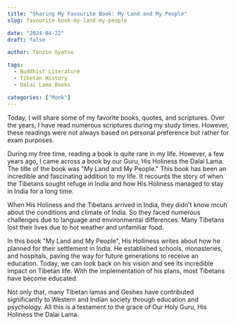 ```yaml
---
title: "Sharing My Favourite Book: My Land and My People"
slug: favourite-book-my-land-my-people

date: "2024-04-22"
draft: false

author: Tenzin Gyatso

tags:
  - Buddhist Literature
  - Tibetan History
  - Dalai Lama Books

categories: ["Monk"]
---
```


Today, I will share some of my favorite books, quotes, and scriptures. Over the years, I have read numerous scriptures during my study times. However, these readings were not always based on personal preference but rather for exam purposes.

During my free time, reading a book is quite rare in my life. However, a few years ago, I came across a book by our Guru, His Holiness the Dalai Lama. The title of the book was "My Land and My People." This book has been an incredible and fascinating addition to my life. It recounts the story of when the Tibetans sought refuge in India and how His Holiness managed to stay in India for a long time.

When His Holiness and the Tibetans arrived in India, they didn't know mcuh about the conditions and climate of India. So they faced numerous challenges due to language and environmental differences. Many Tibetans lost their lives due to hot weather and unfamiliar food.

In this book "My Land and My People", His Holliness writes about how he planned for their settlement in India. He established schools, monasteries, and hospitals, paving the way for future generations to receive an education. Today, we can look back on his vision and see its incredible impact on Tibetan life. With the implementation of his plans, most Tibetans have become educated.

Not only that, many Tibetan lamas and Geshes have contributed significantly to Western and Indian society through education and psychology. All this is a testament to the grace of Our Holy Guru, His Holiness the Dalai Lama.
